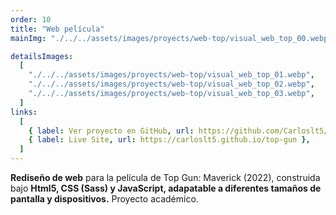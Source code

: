 ```yaml
---
order: 10
title: "Web película"
mainImg: "./../../assets/images/proyects/web-top/visual_web_top_00.webp"

detailsImages:
  [
    "./../../assets/images/proyects/web-top/visual_web_top_01.webp",
    "./../../assets/images/proyects/web-top/visual_web_top_02.webp",
    "./../../assets/images/proyects/web-top/visual_web_top_03.webp",
  ]
links:
  [
    { label: Ver proyecto en GitHub, url: https://github.com/Carloslt5/top-gun },
    { label: Live Site, url: https://carloslt5.github.io/top-gun },
  ]
---
```


**Rediseño de web** para la película de Top Gun: Maverick (2022), construida bajo **Html5, CSS (Sass) y JavaScript, adapatable a diferentes tamaños de pantalla y dispositivos.** Proyecto académico.
